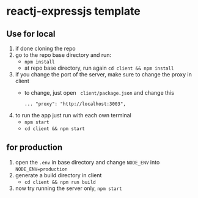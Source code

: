 # reactj-expressjs template

## Use for local
1. if done cloning the repo
2. go to the repo base directory and run:
    - `npm install`
    -  at repo base directory, run again `cd client && npm install`
3. if you change the port of the server, make sure to change the proxy in client
    - to change, just open ` client/package.json` and change 
    this


         ```... "proxy": "http://localhost:3003",```
4. to run the app just run with each own terminal
    - `npm start`
    - `cd client && npm start`

## for production
1. open the `.env` in base directory and change `NODE_ENV` into `NODE_ENV=production`
2. generate a build directory in client
    - `cd client && npm run build`
3. now try running the server only, `npm start`
